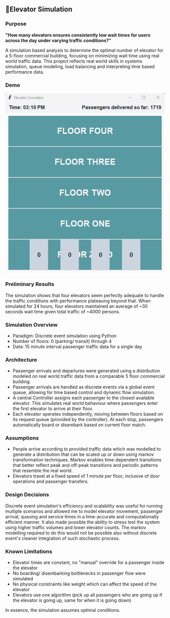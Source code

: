 ## 📕Elevator Simulation

### Purpose
**"How many elevators ensures consistently low wait times for users across the day under varying traffic conditions?"** <br />

A simulation based analysis to determine the optimal number of elevator for a 5-floor commercial building, focusing on minimizing wait time using real world traffic data. This project reflects real world skills in systems simulation, queue modeling, load balancing and interpreting time based performance data. <br />

### Demo
![Elevator Simulation Demo](./elevator%20simulation.gif)

### Preliminary Results
The simulation shows that four elevators seem perfectly adequate to handle the traffic conditions with performance plateauing beyond that. When simulated for 24 hours, four elevators maintained an average of ~30 seconds wait time given total traffic of ~4000 persons. 

### Simulation Overview
- Paradigm: Discrete event simulation using Python
- Number of floors: 0 (parking/ transit) through 4
- Data: 15 minute interval passenger traffic data for a single day

### Architecture
- Passenger arrivals and departures were generated using a distribution modeled on real world traffic data from a comparable 5 floor commercial building.
- Passenger arrivals are handled as discrete events via a global event queue, allowing for time based control and dynamic flow simulation.
- A central Controller assigns each passenger to the closest available elevator. This simulates real world behaviour where passengers enter the first elevator to arrive at their floor.
- Each elevator operates independently, moving between floors based on its request queue (provided by the controller). At each stop, passengers automatically board or disembark based on current floor match.  

### Assumptions
- People arrive according to provided traffic data which was modelled to generate a distribution that can be scaled up or down using markov transformation techniques. Markov enables time-dependent transitions that better reflect peak and off-peak transitions and periodic patterns that resemble the real world. 
- Elevators travel at a fixed speed of 1 minute per floor, inclusive of door operations and passenger transfers.

### Design Decisions
Discrete event simulation's efficiency and scalability was useful for running multiple scenarios and allowed me to model elevator movement, passenger arrival, queuing and service times in a time-accurate and computationally efficient manner. It also made possible the ability to stress test the system using higher traffic volumes and lower elevator counts. The markov modelling required to do this would not be possible also without discrete event's cleaner integration of such stochastic process. 

### Known Limitations
- Elevator times are constant, no "manual" override for a passenger inside the elevator
- No boarding/ disembarking bottlenecks in passenger flow were simulated
- No physical constraints like weight which can affect the speed of the elevator
- Elevators use one algorithm (pick up all passengers who are going up if the elevator is going up, same for when it is going down)

In essence, the simulation assumes optimal conditions. 




